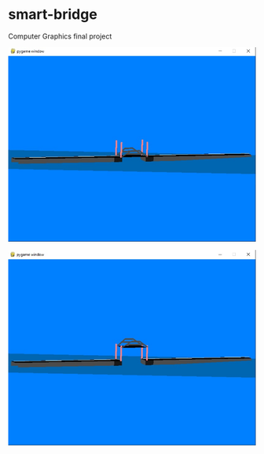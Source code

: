 # smart-bridge

Computer Graphics final project

![alt text](https://github.com/zienamarkos/smart-bridge/blob/main/images/we.jpg)

![alt text](https://github.com/zienamarkos/smart-bridge/blob/main/images/we2.jpg)



